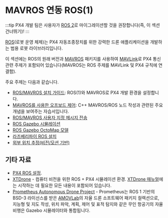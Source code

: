 # MAVROS 연동 ROS(1)

:::tip PX4 개발 팀은 사용자가 [ROS 2](../ros/ros2.md)로 마이그레이션할 것을 권장합니다(즉, 이 섹션 건너뛰기)!
:::

[ROS](../ros/README.md)(로봇 운영 체제)는 PX4 자동조종장치를 위한 강력한 드론 애플리케이션을 개발하는 범용 로봇 라이브러리입니다.

이 섹션에는 ROS의 원래 버전과 [MAVROS](../ros/mavros_installation.md) 패키지를 사용하여 [MAVLink](../middleware/mavlink.md)로 PX4 통신 관련 주제가 포함되어 있습니다(MAVROS는 ROS 주제를 MAVLink 및 PX4 규칙에 연결함).

주요 주제는 다음과 같습니다.
- [ROS/MAVROS 설치 가이드](../ros/mavros_installation.md): ROS(1)와 MAVROS로 PX4 개발 환경을 설정합니다.
- [MAVROS를 사용한 오프보드 제어](../ros/mavros_offboard.md): C++ MAVROS/ROS 노드 작성과 관련된 주요 개념을 보여주는 자습서입니다.
- [ROS/MAVROS 사용자 지정 메시지 전송](../ros/mavros_custom_messages.md)
- [ROS Gazebo 시뮬레이션](../simulation/ros_interface.md)
- [ROS Gazebo OctoMap 모델](../simulation/gazebo_octomap.md)
- [라즈베리파이 ROS 설치](../ros/raspberrypi_installation.md)
- [외부 위치 추정(비전/모션 기반)](../ros/external_position_estimation.md)


## 기타 자료

- [PX4 ROS 설정](../ros/README.md#ros-setups).
- [XTDrone](https://github.com/robin-shaun/XTDrone/blob/master/README.en.md) - 컴퓨터 비전을 위한 ROS + PX4 시뮬레이션 환경. [XTDrone 매뉴얼](https://www.yuque.com/xtdrone/manual_en)에는 시작하는 데 필요한 모든 내용이 포함되어 있습니다.
- [Prometheus Autonomous Drone Project](https://github.com/amov-lab/Prometheus/blob/master/README_EN.md) - Prometheus는 ROS 1 기반의 BSD-3 라이선스를 받은 [AMOVLab](https://github.com/amov-lab)의 자율 드론 소프트웨어 패키지 컬렉션으로, 지능형 및 지도 작성, 위치 파악, 계획, 제어 및 표적 탐지와 같은 무인 항공기의 자율 비행은 Gazebo 시뮬레이터와 통합됩니다.
